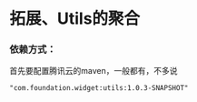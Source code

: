 # 拓展、Utils的聚合

### 依赖方式：

首先要配置腾讯云的maven，一般都有，不多说
```
"com.foundation.widget:utils:1.0.3-SNAPSHOT"
```